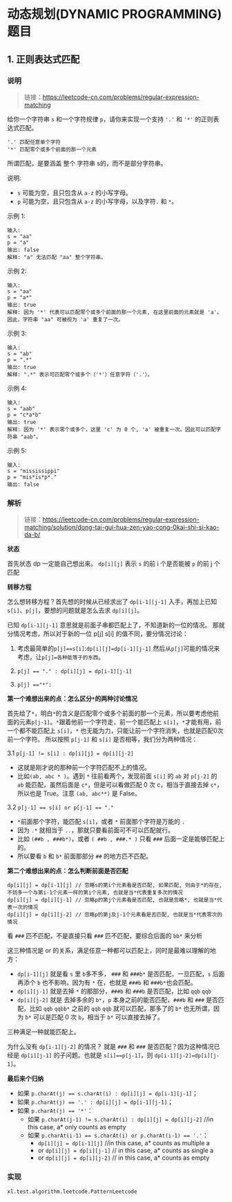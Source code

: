 # 动态规划(DYNAMIC PROGRAMMING)题目

## 1. 正则表达式匹配

### 说明
> 链接：https://leetcode-cn.com/problems/regular-expression-matching

给你一个字符串 `s` 和一个字符规律 `p`，请你来实现一个支持 `'.'` 和 `'*'` 的正则表达式匹配。

```
'.' 匹配任意单个字符
'*' 匹配零个或多个前面的那一个元素
```


所谓匹配，是要涵盖 整个 字符串 s的，而不是部分字符串。

说明:
- `s` 可能为空，且只包含从 `a-z` 的小写字母。
- `p` 可能为空，且只包含从 `a-z` 的小写字母，以及字符`.` 和 `*`。

示例 1:
```
输入:
s = "aa"
p = "a"
输出: false
解释: "a" 无法匹配 "aa" 整个字符串。
```
示例 2:
```
输入:
s = "aa"
p = "a*"
输出: true
解释: 因为 '*' 代表可以匹配零个或多个前面的那一个元素, 在这里前面的元素就是 'a'。因此，字符串 "aa" 可被视为 'a' 重复了一次。
```
示例 3:
```
输入:
s = "ab"
p = ".*"
输出: true
解释: ".*" 表示可匹配零个或多个（'*'）任意字符（'.'）。
```
示例 4:
```
输入:
s = "aab"
p = "c*a*b"
输出: true
解释: 因为 '*' 表示零个或多个，这里 'c' 为 0 个, 'a' 被重复一次。因此可以匹配字符串 "aab"。
```
示例 5:
```
输入:
s = "mississippi"
p = "mis*is*p*."
输出: false
```

### 解析

> 链接：https://leetcode-cn.com/problems/regular-expression-matching/solution/dong-tai-gui-hua-zen-yao-cong-0kai-shi-si-kao-da-b/

**状态**

首先状态 dp 一定能自己想出来。
`dp[i][j]` 表示 `s` 的前 i 个是否能被 `p` 的前 j 个匹配

**转移方程**

怎么想转移方程？首先想的时候从已经求出了 `dp[i-1][j-1]` 入手，再加上已知 `s[i]`、`p[j]`，要想的问题就是怎么去求 `dp[i][j]`。

已知 `dp[i-1][j-1]` 意思就是前面子串都匹配上了，不知道新的一位的情况。
那就分情况考虑，所以对于新的一位 p[j] s[i] 的值不同，要分情况讨论：

1. 考虑最简单的`p[j]==s[i]`:`dp[i][j]=dp[i-1][j-1]` 然后从`p[j]`可能的情况来考虑，让`p[j]=各种能等于的东西`。

2. `p[j] == "." : dp[i][j] = dp[i-1][j-1]`

3. `p[j] =="*":`

**第一个难想出来的点：怎么区分`*`的两种讨论情况**

首先给了`*`，明白`*`的含义是匹配零个或多个前面的那一个元素，所以要考虑他前面的元素`p[j-1]`。`*`跟着他前一个字符走，前一个能匹配上 `s[i]`，`*`才能有用，前一个都不能匹配上 `s[i]`，`*` 也无能为力，只能让前一个字符消失，也就是匹配0次前一个字符。
所以按照 `p[j-1]` 和 `s[i]` 是否相等，我们分为两种情况：

3.1 `p[j-1] != s[i] : dp[i][j] = dp[i][j-2]`
- 这就是刚才说的那种前一个字符匹配不上的情况。
- 比如`(ab, abc * )`。遇到 `*` 往前看两个，发现前面 `s[i]` 的 `ab` 对 `p[j-2]` 的 `ab` 能匹配，虽然后面是 `c*`，但是可以看做匹配 0 次 c，相当于直接去掉 `c*`，所以也是 True。注意 `(ab, abc**)` 是 False。

3.2 `p[j-1] == s[i] or p[j-1] == "."`
- `*`前面那个字符，能匹配 `s[i]`，或者 `*` 前面那个字符是万能的 `.`
- 因为 `.*` 就相当于 `..`，那就只要看前面可不可以匹配就行。
- 比如 `(##b , ###b*)`，或者 `( ##b , ###.* )` 只看 `###` 后面一定是能够匹配上的。
- 所以要看 `b` 和 `b*` 前面那部分 `##` 的地方匹不匹配。

**第二个难想出来的点：怎么判断前面是否匹配**
```
dp[i][j] = dp[i-1][j] // 忽略s的第i个元素看是否匹配, 如果匹配, 则由于*的存在, 不妨多一个与第i-1个元素一样的第i个元素, 也就是当*代表重复多次的情况
dp[i][j] = dp[i][j-1] // 忽略p的第j个元素看是否匹配, 也就是忽略*, 也就是当*代表一次的情况
dp[i][j] = dp[i][j-2] // 忽略p的第j及j-1个元素看是否匹配, 也就是当*代表零次的情况
```

看 `###` 匹不匹配，不是直接只看 `###` 匹不匹配，要综合后面的 `bb*` 来分析

这三种情况是 or 的关系，满足任意一种都可以匹配上，同时是最难以理解的地方：
- `dp[i-1][j]` 就是看 `s` 里 `b`多不多， `###` 和 `###b*` 是否匹配，一旦匹配，`s` 后面再添个 `b` 也不影响，因为有 `*` 在，也就是 `###b` 和 `###b*`也会匹配。
- `dp[i][j-1]` 就是去掉 `*` 的那部分，`###b` 和 `###b` 是否匹配，比如 `qqb` `qqb`
- `dp[i][j-2]` 就是 去掉多余的 `b*`，`p` 本身之前的能否匹配，`###b` 和 `###` 是否匹配，比如 `qqb` `qqbb*` 之前的 `qqb` `qqb` 就可以匹配，那多了的 `b*` 也无所谓，因为 `b*` 可以是匹配 0 次 `b`，相当于 `b*` 可以直接去掉了。

三种满足一种就能匹配上。

为什么没有 `dp[i-1][j-2]` 的情况？ 就是 `###` 和 `###` 是否匹配？因为这种情况已经是 `dp[i][j-1]` 的子问题。也就是 `s[i]==p[j-1]`，则 `dp[i-1][j-2]=dp[i][j-1]`。

**最后来个归纳**
- 如果 `p.charAt(j) == s.charAt(i) : dp[i][j] = dp[i-1][j-1]`；
- 如果 `p.charAt(j) == '.' : dp[i][j] = dp[i-1][j-1]`；
- 如果 `p.charAt(j) == '*'`：
    - 如果 `p.charAt(j-1) != s.charAt(i) : dp[i][j] = dp[i][j-2]` //in this case, a* only counts as empty
    - 如果 `p.charAt(i-1) == s.charAt(i) or p.charAt(i-1) == '.'`：
        - `dp[i][j] = dp[i-1][j]` //in this case, a* counts as multiple a
        - or `dp[i][j] = dp[i][j-1]` // in this case, a* counts as single a
        - or `dp[i][j] = dp[i][j-2]` // in this case, a* counts as empty
        
### 实现
```
xl.test.algorithm.leetcode.PatternLeetcode
```